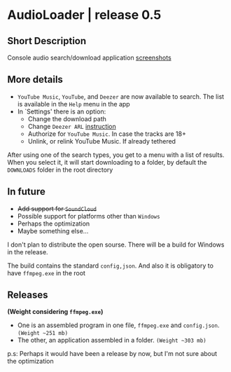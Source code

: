 # AudioLoader | release 0.5
## Short Description
Console audio search/download application
[screenshots](https://imgur.com/a/frMazQv)

## More details
* `YouTube Music`, `YouTube`, and `Deezer` are now available to search. The list is available in the `Help` menu in the app
* In `Settings' there is an option:
  + Change the download path
  + Change `Deezer ARL` [instruction](https://www.dumpmedia.com/deezplus/deezer-arl.html)
  + Authorize for `YouTube Music`. In case the tracks are 18+ 
  + Unlink, or relink YouTube Music. If already tethered



After using one of the search types, you get to a menu with a list of results. When you select it, it will start downloading to a folder, by default the `DOWNLOADS` folder in the root directory

## In future
* ~~Add support for `SoundCloud`~~
* Possible support for platforms other than `Windows`
* Perhaps the optimization
* Maybe something else...

I don't plan to distribute the open sourse. There will be a build for Windows in the release.

The build contains the standard `config,json`. And also it is obligatory to have `ffmpeg.exe` in the root

## Releases
__(Weight considering `ffmpeg.exe`)__
* One is an assembled program in one file, `ffmpeg.exe` and `config.json`. `(Weight ~251 mb)`
* The other, an application assembled in a folder. `(Weight ~303 mb)`



p.s: Perhaps it would have been a release by now, but I'm not sure about the optimization
